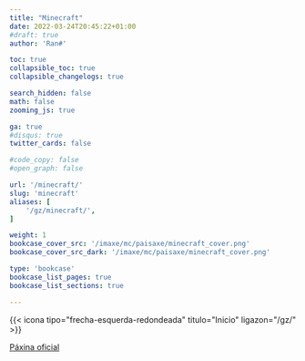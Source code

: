 ```yaml
---
title: "Minecraft"
date: 2022-03-24T20:45:22+01:00
#draft: true
author: 'Ran#'

toc: true
collapsible_toc: true
collapsible_changelogs: true

search_hidden: false
math: false
zooming_js: true

ga: true
#disqus: true
twitter_cards: false

#code_copy: false
#open_graph: false

url: '/minecraft/'
slug: 'minecraft'
aliases: [
    '/gz/minecraft/',
]

weight: 1
bookcase_cover_src: '/imaxe/mc/paisaxe/minecraft_cover.png'
bookcase_cover_src_dark: '/imaxe/mc/paisaxe/minecraft_cover.png'

type: 'bookcase'
bookcase_list_pages: true
bookcase_list_sections: true

---
```


{{< icona tipo="frecha-esquerda-redondeada" titulo="Inicio" ligazon="/gz/" >}}

[Páxina oficial](https://www.minecraft.net/)
